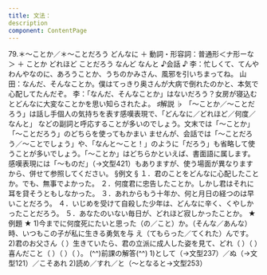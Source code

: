 ```yaml
---
title: 文法：
description
component: ContentPage
---
```



79.＊～ことか／＊～ことだろう
どんなに ＋ 動詞・形容詞：普通形＜ナ形ーな＞ ＋ ことか どれほど ことだろう なんど なんと
♪会話 ♪
李：忙しくて、てんやわんやなのに、あろうことか、うちのかみさん、風邪を引いちまってね。 山田：なんだ、そんなことか。僕はてっきり奥さんが大病で倒れたのかと、本気で心配してたんだぞ。
李：「なんだ、そんなことか」はないだろう？女房が寝込むとどんなに大変なことかを思い知らされたよ。
♯解説 ♭
「～ことか／～ことだろう」は話し手個人の気持ちを表す感嘆表現で、「どんなに／どれほど／何度／なんと」 などの副詞と呼応することが多いのでしょう。文末では「～ことか」「～ことだろう」のどちらを使ってもかまい ませんが、会話では「～ことだろう／～ことでしょう」や、「なんと～こと！」のように「だろう」も省略して使 うことが多いでしょう。「～ことか」はどちらかといえば、書面語に属します。
感嘆表現には「～ものだ」（→文型421）もありますが、使う場面が異なりますから、併せて参照してください。
§例文 §
１．君のことをどんなに心配したことか。でも、無事でよかった。
２．何度君に忠告したことか。しかし君はそれに耳を貸そうともしなかった。
３．あれからもう十年か、何と月日の経つのは早いことだろう。
４．いじめを受けて自殺した少年は、どんなに辛く、くやしかったことだろう。
５．あなたのいない毎日が、どれほど寂しかったことか。
★例題 ★
1)今までに何度死にたいと思った（の／こと）か。（そんな／あんな）時、いつもこの子が私に生きる勇気を与 え（てもらった／てくれた）んです。
2)君のお父さん（ ）生きていたら、君の立派に成人した姿を見て、どれ（ ）（ ）喜んだこと（ ）（ ）（ ）。
(^^)前課の解答(^^)
1)として（→文型237）／ぬ（→文型121）／こそあれ
2)読め／すれ／と（～となると→文型253）
